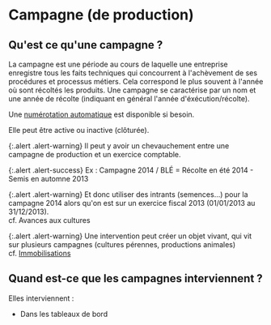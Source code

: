 # Campagne (de production) 

## Qu'est ce qu'une campagne ? 

La campagne est une période au cours de laquelle une entreprise enregistre tous les faits techniques qui concourrent à l'achèvement de ses procédures et processus métiers.
Cela correspond le plus souvent à l'année où sont récoltés les produits.
Une campagne se caractérise par un nom et une année de récolte (indiquant en général l'année d'éxécution/récolte).

Une [numérotation automatique](/backend/sequences) est disponible si besoin.

Elle peut être active ou inactive (clôturée).

{:.alert .alert-warning}
Il peut y avoir un chevauchement entre une campagne de production et un exercice comptable.

{:.alert .alert-success}
Ex : Campagne 2014 / BLÉ = Récolte en été 2014 - Semis en automne 2013

{:.alert .alert-warning}
Et donc utiliser des intrants (semences...) pour la campagne 2014 alors qu'on est sur un exercice fiscal 2013 (01/01/2013 au 31/12/2013).  
cf. Avances aux cultures

{:.alert .alert-warning}
Une intervention peut créer un objet vivant, qui vit sur plusieurs campagnes (cultures pérennes, productions animales)  
cf. [Immobilisations](/backend/fixed_assets)

## Quand est-ce que les campagnes interviennent ? 

Elles interviennent :

* Dans les tableaux de bord
